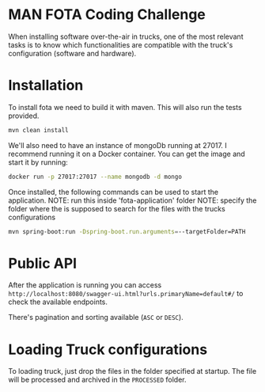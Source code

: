 # MAN FOTA Coding Challenge
When installing software over-the-air in trucks, one of the most relevant tasks is to know which functionalities are compatible with the truck's configuration (software and hardware).

# Installation
To install fota we need to build it with maven.
This will also run the tests provided.

```bash
mvn clean install
```

We'll also need to have an instance of mongoDb running at 27017.
I recommend running it on a Docker container. 
You can get the image and start it by running:
```bash
docker run -p 27017:27017 --name mongodb -d mongo
```

Once installed, the following commands can be used to start the application.
NOTE: run this inside 'fota-application' folder
NOTE: specify the folder where the is supposed to search for the files with the trucks configurations

```bash
mvn spring-boot:run -Dspring-boot.run.arguments=--targetFolder=PATH
```

# Public API
After the application is running you can access 
``http://localhost:8080/swagger-ui.html?urls.primaryName=default#/``
to check the available endpoints.

There's pagination and sorting available (``ASC`` or ``DESC``).

# Loading Truck configurations
To loading truck, just drop the files in the folder specified at startup.
The file will be processed and archived in the ``PROCESSED`` folder. 
